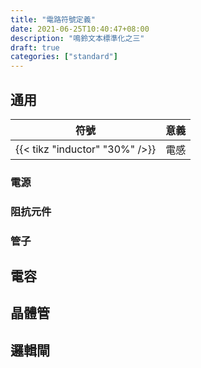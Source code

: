 ```yaml
---
title: "電路符號定義"
date: 2021-06-25T10:40:47+08:00
description: "鳴鈴文本標準化之三"
draft: true
categories: ["standard"]
---
```


## 通用

|             符號              | 意義 |
| :---------------------------: | ---- |
| {{< tikz "inductor" "30%" />}} | 電感 |


### 電源

### 阻抗元件

### 管子

## 電容

## 晶體管

## 邏輯閘